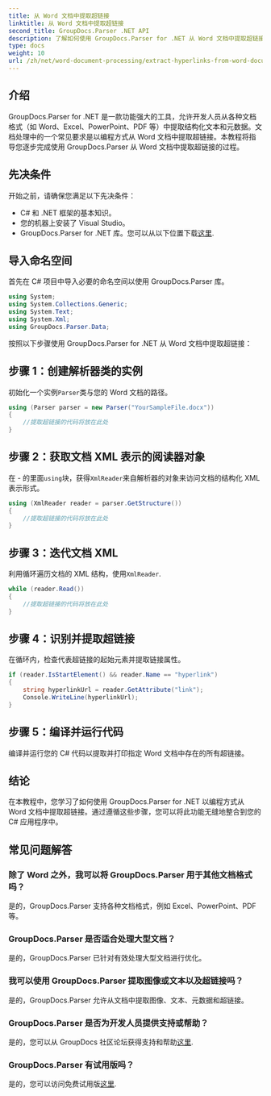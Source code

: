 ```yaml
---
title: 从 Word 文档中提取超链接
linktitle: 从 Word 文档中提取超链接
second_title: GroupDocs.Parser .NET API
description: 了解如何使用 GroupDocs.Parser for .NET 从 Word 文档中提取超链接。带有代码示例的分步指南。
type: docs
weight: 10
url: /zh/net/word-document-processing/extract-hyperlinks-from-word-document/
---
```

## 介绍
GroupDocs.Parser for .NET 是一款功能强大的工具，允许开发人员从各种文档格式（如 Word、Excel、PowerPoint、PDF 等）中提取结构化文本和元数据。文档处理中的一个常见要求是以编程方式从 Word 文档中提取超链接。本教程将指导您逐步完成使用 GroupDocs.Parser 从 Word 文档中提取超链接的过程。
## 先决条件
开始之前，请确保您满足以下先决条件：
- C# 和 .NET 框架的基本知识。
- 您的机器上安装了 Visual Studio。
-  GroupDocs.Parser for .NET 库。您可以从以下位置下载[这里](https://releases.groupdocs.com/parser/net/).
## 导入命名空间
首先在 C# 项目中导入必要的命名空间以使用 GroupDocs.Parser 库。
```csharp
using System;
using System.Collections.Generic;
using System.Text;
using System.Xml;
using GroupDocs.Parser.Data;
```
按照以下步骤使用 GroupDocs.Parser for .NET 从 Word 文档中提取超链接：
## 步骤 1：创建解析器类的实例
初始化一个实例`Parser`类与您的 Word 文档的路径。
```csharp
using (Parser parser = new Parser("YourSampleFile.docx"))
{
    //提取超链接的代码将放在此处
}
```
## 步骤 2：获取文档 XML 表示的阅读器对象
在 - 的里面`using`块，获得`XmlReader`来自解析器的对象来访问文档的结构化 XML 表示形式。
```csharp
using (XmlReader reader = parser.GetStructure())
{
    //提取超链接的代码将放在此处
}
```
## 步骤 3：迭代文档 XML
利用循环遍历文档的 XML 结构，使用`XmlReader`.
```csharp
while (reader.Read())
{
    //提取超链接的代码将放在此处
}
```
## 步骤 4：识别并提取超链接
在循环内，检查代表超链接的起始元素并提取链接属性。
```csharp
if (reader.IsStartElement() && reader.Name == "hyperlink")
{
    string hyperlinkUrl = reader.GetAttribute("link");
    Console.WriteLine(hyperlinkUrl);
}
```
## 步骤 5：编译并运行代码
编译并运行您的 C# 代码以提取并打印指定 Word 文档中存在的所有超链接。
## 结论
在本教程中，您学习了如何使用 GroupDocs.Parser for .NET 以编程方式从 Word 文档中提取超链接。通过遵循这些步骤，您可以将此功能无缝地整合到您的 C# 应用程序中。

## 常见问题解答
### 除了 Word 之外，我可以将 GroupDocs.Parser 用于其他文档格式吗？
是的，GroupDocs.Parser 支持各种文档格式，例如 Excel、PowerPoint、PDF 等。
### GroupDocs.Parser 是否适合处理大型文档？
是的，GroupDocs.Parser 已针对有效处理大型文档进行优化。
### 我可以使用 GroupDocs.Parser 提取图像或文本以及超链接吗？
是的，GroupDocs.Parser 允许从文档中提取图像、文本、元数据和超链接。
### GroupDocs.Parser 是否为开发人员提供支持或帮助？
是的，您可以从 GroupDocs 社区论坛获得支持和帮助[这里](https://forum.groupdocs.com/c/parser/17).
### GroupDocs.Parser 有试用版吗？
是的，您可以访问免费试用版[这里](https://releases.groupdocs.com/).
